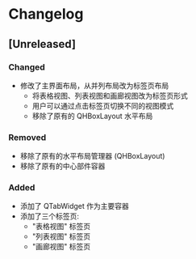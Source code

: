 # Changelog

## [Unreleased]

### Changed
- 修改了主界面布局，从并列布局改为标签页布局
  - 将表格视图、列表视图和画廊视图改为标签页形式
  - 用户可以通过点击标签页切换不同的视图模式
  - 移除了原有的 QHBoxLayout 水平布局

### Removed
- 移除了原有的水平布局管理器 (QHBoxLayout)
- 移除了原有的中心部件容器

### Added
- 添加了 QTabWidget 作为主要容器
- 添加了三个标签页:
  - "表格视图" 标签页
  - "列表视图" 标签页
  - "画廊视图" 标签页
